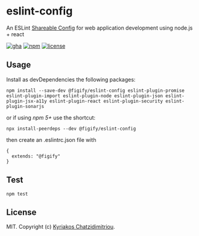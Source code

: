 # eslint-config

An ESLint [Shareable Config](http://eslint.org/docs/developer-guide/shareable-configs) for web application development using node.js + react

[![gha](https://img.shields.io/github/workflow/status/figify/eslint-config/build)](https://github.com/figify/eslint-config/actions) [![npm](https://img.shields.io/npm/v/@figify/eslint-config)](https://www.npmjs.com/package/@figify/eslint-config) [![license](https://img.shields.io/npm/l/@figify/eslint-config)](./LICENSE)

## Usage

Install as devDependencies the following packages:

    npm install --save-dev @figify/eslint-config eslint-plugin-promise eslint-plugin-import eslint-plugin-node eslint-plugin-json eslint-plugin-jsx-a11y eslint-plugin-react eslint-plugin-security eslint-plugin-sonarjs

or if using *npm 5+* use the shortcut:

    npx install-peerdeps --dev @figify/eslint-config

then create an .eslintrc.json file with

```
{
  extends: "@figify"
}
```

## Test

    npm test

## License

MIT. Copyright (c) [Kyriakos Chatzidimitriou](http://kyrcha.info).
